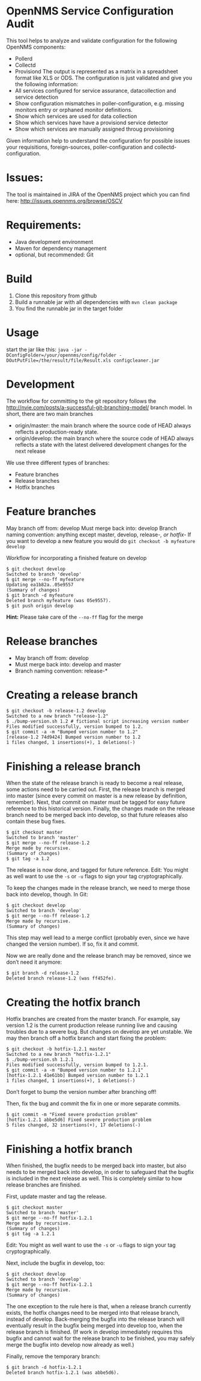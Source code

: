 OpenNMS Service Configuration Audit
===================================

This tool helps to analyze and validate configuration for the following OpenNMS components:
- Pollerd
- Collectd
- Provisiond
The output is represented as a matrix in a spreadsheet format like XLS or ODS. The configuration is just validated and give you the following information:
- All services configured for service assurance, datacollection and service detection
- Show configuration mismatches in poller-configuration, e.g. missing monitors entry or orphaned monitor definitions.
- Show which services are used for data collection
- Show which services have have a provisiond service detector
- Show which services are manually assigned throug provisioning

Given information help to understand the configuration for possible issues your requisitions, foreign-sources, poller-configuration and collectd-configuration.

Issues:
=========================
The tool is maintained in JIRA of the OpenNMS project which you can find here: http://issues.opennms.org/browse/OSCV

Requirements:
=============
- Java development environment
- Maven for dependency management
- optional, but recommended: Git

Build
=====
1. Clone this repository from github
2. Build a runnable jar with all dependencies with `mvn clean package`
3. You find the runnable jar in the target folder

Usage
=====
start the jar like this:
`java -jar -DConfigFolder=/your/opennms/config/folder -DOutPutFile=/the/result/file/Result.xls configcleaner.jar`

Development
===========
The workflow for committing to the git repository follows the http://nvie.com/posts/a-successful-git-branching-model/ branch model. In short, there are two main branches
- origin/master: the main branch where the source code of HEAD always reflects a production-ready state.
- origin/develop: the main branch where the source code of HEAD always reflects a state with the latest delivered development changes for the next release

We use three different types of branches:
- Feature branches
- Release branches
- Hotfix branches

Feature branches
================
May branch off from: develop
Must merge back into: develop
Branch naming convention: anything except master, develop, release-*, or hotfix-*
If you want to develop a new feature you would do 
`git checkout -b myfeature develop`

Workflow for incorporating a finished feature on develop

    $ git checkout develop
    Switched to branch 'develop'
    $ git merge --no-ff myfeature
    Updating ea1b82a..05e9557
    (Summary of changes)
    $ git branch -d myfeature
    Deleted branch myfeature (was 05e9557).
    $ git push origin develop

**Hint:** Please take care of the `--no-ff` flag for the merge

Release branches
================
- May branch off from: develop
- Must merge back into: develop and master
- Branch naming convention: release-*

Creating a release branch
=========================

    $ git checkout -b release-1.2 develop
    Switched to a new branch "release-1.2"
    $ ./bump-version.sh 1.2 # fictional script increasing version number
    Files modified successfully, version bumped to 1.2.
    $ git commit -a -m "Bumped version number to 1.2"
    [release-1.2 74d9424] Bumped version number to 1.2
    1 files changed, 1 insertions(+), 1 deletions(-)

Finishing a release branch
==========================
When the state of the release branch is ready to become a real release, some actions need to be carried out. First, the release branch is merged into master (since every commit on master is a new release by definition, remember). Next, that commit on master must be tagged for easy future reference to this historical version. Finally, the changes made on the release branch need to be merged back into develop, so that future releases also contain these bug fixes.

    $ git checkout master
    Switched to branch 'master'
    $ git merge --no-ff release-1.2
    Merge made by recursive.
    (Summary of changes)
    $ git tag -a 1.2
    
The release is now done, and tagged for future reference.
Edit: You might as well want to use the `-s` or `-u` <key> flags to sign your tag cryptographically.

To keep the changes made in the release branch, we need to merge those back into develop, though. In Git:

    $ git checkout develop
    Switched to branch 'develop'
    $ git merge --no-ff release-1.2
    Merge made by recursive.
    (Summary of changes)

This step may well lead to a merge conflict (probably even, since we have changed the version number). If so, fix it and commit.

Now we are really done and the release branch may be removed, since we don’t need it anymore:

    $ git branch -d release-1.2
    Deleted branch release-1.2 (was ff452fe).

Creating the hotfix branch
==========================
Hotfix branches are created from the master branch. For example, say version 1.2 is the current production release running live and causing troubles due to a severe bug. But changes on develop are yet unstable. We may then branch off a hotfix branch and start fixing the problem:

    $ git checkout -b hotfix-1.2.1 master
    Switched to a new branch "hotfix-1.2.1"
    $ ./bump-version.sh 1.2.1
    Files modified successfully, version bumped to 1.2.1.
    $ git commit -a -m "Bumped version number to 1.2.1"
    [hotfix-1.2.1 41e61bb] Bumped version number to 1.2.1
    1 files changed, 1 insertions(+), 1 deletions(-)

Don’t forget to bump the version number after branching off!

Then, fix the bug and commit the fix in one or more separate commits.

    $ git commit -m "Fixed severe production problem"
    [hotfix-1.2.1 abbe5d6] Fixed severe production problem
    5 files changed, 32 insertions(+), 17 deletions(-)

Finishing a hotfix branch
=========================

When finished, the bugfix needs to be merged back into master, but also needs to be merged back into develop, in order to safeguard that the bugfix is included in the next release as well. This is completely similar to how release branches are finished.

First, update master and tag the release.

    $ git checkout master
    Switched to branch 'master'
    $ git merge --no-ff hotfix-1.2.1
    Merge made by recursive.
    (Summary of changes)
    $ git tag -a 1.2.1

Edit: You might as well want to use the `-s` or `-u` <key> flags to sign your tag cryptographically.

Next, include the bugfix in develop, too:

    $ git checkout develop
    Switched to branch 'develop'
    $ git merge --no-ff hotfix-1.2.1
    Merge made by recursive.
    (Summary of changes)

The one exception to the rule here is that, when a release branch currently exists, the hotfix changes need to be merged into that release branch, instead of develop. Back-merging the bugfix into the release branch will eventually result in the bugfix being merged into develop too, when the release branch is finished. (If work in develop immediately requires this bugfix and cannot wait for the release branch to be finished, you may safely merge the bugfix into develop now already as well.)

Finally, remove the temporary branch:

    $ git branch -d hotfix-1.2.1
    Deleted branch hotfix-1.2.1 (was abbe5d6).
